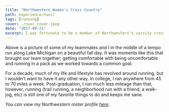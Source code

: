 ```yaml
---
title: "Northwestern Women's Cross Country"
path: experience/nuxc/
tags: [running]
cover: ./nuxc_cover.jpeg
date: "2017-09-21"
excerpt: I was fortunate to be a member of Northwestern's varsity cross country team. I loved my team with all my heart. Here's an overview of what it was like to be part of NUXC 💜
---
```


Above is a picture of some of my teammates and I in the middle of a tempo run along Lake Michigan on a beautiful fall day. It was moments like this that brought our team together; getting comfortable with being uncomfortable and running in a pack as we worked towards a common goal.

For a decade, much of my life and lifestyle has revolved around running, but I wouldn't want to have it any other way. In college, I ran anywhere from 45 to 70 miles a week. Post-graduation, I run much less mileage than that, however, running (trail running, a neighborhood run with a friend, a walk-jog, etc) is still one of my favorite things to do and keeps me sane.

*You can view my Northwestern roster profile [here](https://nusports.com/sports/womens-cross-country/roster/amanda-davis/8556).*


